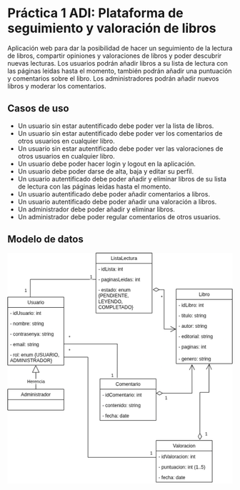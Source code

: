 # Práctica 1 ADI: Plataforma de seguimiento y valoración de libros

Aplicación web para dar la posibilidad de hacer un seguimiento de la lectura de libros, compartir opiniones y valoraciones de libros y poder descubrir nuevas lecturas. Los usuarios podrán añadir libros a su lista de lectura con las páginas leidas hasta el momento, también podrán añadir una puntuación y comentarios sobre el libro. Los administradores podrán añadir nuevos libros y moderar los comentarios.

## Casos de uso

* Un usuario sin estar autentificado debe poder ver la lista de libros.
* Un usuario sin estar autentificado debe poder ver los comentarios de otros usuarios en cualquier libro.
* Un usuario sin estar autentificado debe poder ver las valoraciones de otros usuarios en cualquier libro.
* Un usuario debe poder hacer login y logout en la aplicación.
* Un usuario debe poder darse de alta, baja y editar su perfil.
* Un usuario autentificado debe poder añadir y eliminar libros de su lista de lectura con las páginas leidas hasta el momento.
* Un usuario autentificado debe poder añadir comentarios a libros.
* Un usuario autentificado debe poder añadir una valoración a libros.
* Un administrador debe poder añadir y eliminar libros.
* Un administrador debe poder regular comentarios de otros usuarios.

## Modelo de datos

![Diagrama del modelo del dominio](p1-ADI-diagrama.png "Diagrama del modelo de dominio")
